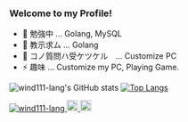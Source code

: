 ### Welcome to my Profile!

- 🌱 勉強中 ... Golang, MySQL
- 🤔 教示求ム ... Golang
- 💬 コノ質問ハ受ケツケル　... Customize PC
- ⚡  趣味 ... Customize my PC, Playing Game.

![wind111-lang's GitHub stats](https://github-readme-stats.vercel.app/api?username=wind111-lang&show_icons=true&theme=tokyonight) [![Top Langs](https://github-readme-stats.vercel.app/api/top-langs/?username=wind111-lang&layout=compact)](https://github.com/wind111-lang/github-readme-stats)

<p align="left"> 
  <a href="https://github.com/wind111-lang/wind111-lang/">
    <img src="https://komarev.com/ghpvc/?username=yutkat" alt="wind111-lang" />
  </a>
  <a href="http://twitter.com/tsuttsun_daxue">
    <img height="20" src="https://img.shields.io/twitter/follow/tsuttsun_daxue?label=Twitter&logo=twitter&style=flat" />
  </a>
  <a href="https://github.com/wind111-lang">
    <img height="20" src="https://img.shields.io/github/followers/wind111-lang?label=follow&logo=github&style=flat" />
  </a>

</p>
